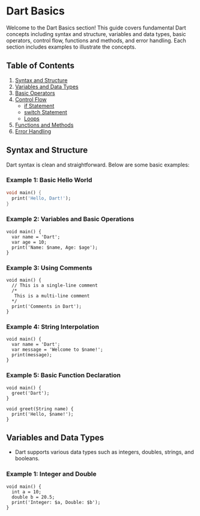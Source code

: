 # Dart Basics

Welcome to the Dart Basics section! This guide covers fundamental Dart concepts including syntax and structure, variables and data types, basic operators, control flow, functions and methods, and error handling. Each section includes examples to illustrate the concepts.

## Table of Contents

1. [Syntax and Structure](#syntax-and-structure)
2. [Variables and Data Types](#variables-and-data-types)
3. [Basic Operators](#basic-operators)
4. [Control Flow](#control-flow)
   - [if Statement](#if-statement)
   - [switch Statement](#switch-statement)
   - [Loops](#loops)
5. [Functions and Methods](#functions-and-methods)
6. [Error Handling](#error-handling)

## Syntax and Structure

Dart syntax is clean and straightforward. Below are some basic examples:

### Example 1: Basic Hello World

```dart
void main() {
  print('Hello, Dart!');
}
```

### Example 2: Variables and Basic Operations

```
void main() {
  var name = 'Dart';
  var age = 10;
  print('Name: $name, Age: $age');
}

```

### Example 3: Using Comments

```
void main() {
  // This is a single-line comment
  /*
   This is a multi-line comment
  */
  print('Comments in Dart');
}

```

### Example 4: String Interpolation

```
void main() {
  var name = 'Dart';
  var message = 'Welcome to $name!';
  print(message);
}

```

### Example 5: Basic Function Declaration

```
void main() {
  greet('Dart');
}

void greet(String name) {
  print('Hello, $name!');
}

```

## Variables and Data Types

- Dart supports various data types such as integers, doubles, strings, and booleans.

### Example 1: Integer and Double

```
void main() {
  int a = 10;
  double b = 20.5;
  print('Integer: $a, Double: $b');
}

```
